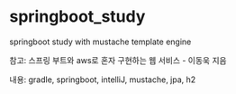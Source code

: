 # springboot_study
springboot study with mustache template engine

참고: 스프링 부트와 aws로 혼자 구현하는 웹 서비스 - 이동욱 지음

내용: gradle, springboot, intelliJ, mustache, jpa, h2